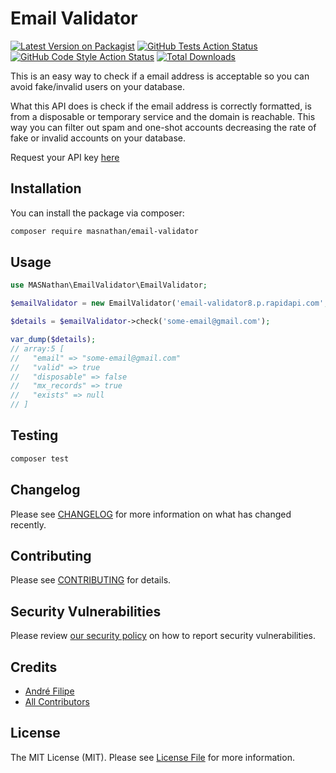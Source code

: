 # Email Validator

[![Latest Version on Packagist](https://img.shields.io/packagist/v/masnathan/email-validator.svg?style=flat-square)](https://packagist.org/packages/masnathan/email-validator)
[![GitHub Tests Action Status](https://img.shields.io/github/workflow/status/masnathan/email-validator/run-tests?label=tests)](https://github.com/masnathan/email-validator/actions?query=workflow%3ATests+branch%3Amain)
[![GitHub Code Style Action Status](https://img.shields.io/github/workflow/status/masnathan/email-validator/Check%20&%20fix%20styling?label=code%20style)](https://github.com/masnathan/email-validator/actions?query=workflow%3A"Check+%26+fix+styling"+branch%3Amain)
[![Total Downloads](https://img.shields.io/packagist/dt/masnathan/email-validator.svg?style=flat-square)](https://packagist.org/packages/masnathan/email-validator)

This is an easy way to check if a email address is acceptable so you can avoid fake/invalid users on your database.

What this API does is check if the email address is correctly formatted, is from a disposable or temporary service and
the domain is reachable. This way you can filter out spam and one-shot accounts decreasing the rate of fake or invalid
accounts on your database.

Request your API key [here](https://rapidapi.com/MASNathan/api/email-validator8/)

## Installation

You can install the package via composer:

```bash
composer require masnathan/email-validator
```

## Usage

```php
use MASNathan\EmailValidator\EmailValidator;

$emailValidator = new EmailValidator('email-validator8.p.rapidapi.com', 'super-secret-api-key');

$details = $emailValidator->check('some-email@gmail.com');

var_dump($details);
// array:5 [
//   "email" => "some-email@gmail.com"
//   "valid" => true
//   "disposable" => false
//   "mx_records" => true
//   "exists" => null
// ]
```

## Testing

```bash
composer test
```

## Changelog

Please see [CHANGELOG](CHANGELOG.md) for more information on what has changed recently.

## Contributing

Please see [CONTRIBUTING](.github/CONTRIBUTING.md) for details.

## Security Vulnerabilities

Please review [our security policy](../../security/policy) on how to report security vulnerabilities.

## Credits

- [André Filipe](https://github.com/masnathan)
- [All Contributors](../../contributors)

## License

The MIT License (MIT). Please see [License File](LICENSE.md) for more information.
